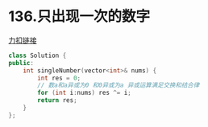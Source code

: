 # 136.只出现一次的数字

[力扣链接](https://leetcode.cn/problems/single-number/description/)

```cpp
class Solution {
public:
    int singleNumber(vector<int>& nums) {
        int res = 0;
        // 数a和a异或为0 和0异或为a 异或运算满足交换和结合律
        for (int i:nums) res ^= i;
        return res;
    }
};
```